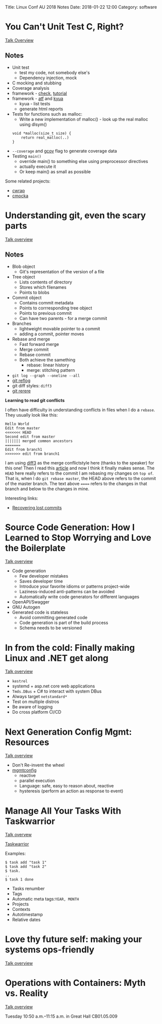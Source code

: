 Title: Linux Conf AU 2018 Notes
Date: 2018-01-22 12:00
Category: software

# You Can't Unit Test C, Right?

[Talk Overview](https://rego.linux.conf.au/schedule/presentation/114/)

## Notes

- Unit test
  - test my code, not somebody else's
  - Dependency injection, mock
- C mocking and stubbing
- Coverage analysis
- framework - [check](https://libcheck.github.io/check/), [tutorial](https://libcheck.github.io/check/doc/check_html/check_3.html)
- framework - [atf](https://github.com/jmmv/atf) and [kyua](https://github.com/jmmv/kyua/)
  - kyua - list tests
  - generate html reports
- Tests for functions such as malloc:
  - Write a new implementation of malloc() - look up the real malloc using dlsym()
  ```
  void *malloc(size_t size) {
      return real_malloc(..)
  }
  ```
- `--coverage` and [gcov](https://gcc.gnu.org/onlinedocs/gcc/Gcov.html) flag to generate coverage data
- Testing `main()`
  - override main() to something else using preprocessor directives
  - actually execute it
  - Or keep main() as small as possible

Some related projects:

- [cwrap](https://cwrap.org/)
- [cmocka](https://cmocka.org/)

# Understanding git, even the scary parts

[Talk overview](https://rego.linux.conf.au/schedule/presentation/117/)

## Notes

- Blob object
  - Git's representation of the version of a file
- Tree object
  - Lists contents of directory
  - Stores which filenames
  - Points to blobs
- Commit object
  - Contains commit metadata
  - Points to corrresponding tree object
  - Points to previous commit
  - Can have two parents - for a merge commit
- Branches
  - lightweight movable pointer to a commit
  - adding a commit, pointer moves
- Rebase and merge
  - Fast forward merge
  - Merge commit
  - Rebase commit
  - Both achieve the samething
    - rebase: linear history
    - merge: stitching pattern
- `git log --graph --oneline --all`
- [git reflog](https://www.atlassian.com/git/tutorials/rewriting-history/git-reflog)
- git diff styles: `diff3`
- [git rerere](https://git-scm.com/blog/2010/03/08/rerere.html)

**Learning to read git conflicts**

I often have difficulty in understanding conflicts in files when I do a `rebase`.
They usually look like this:

```
Hello World
Edit from master
<<<<<<< HEAD
Second edit from master
||||||| merged common ancestors
=======
Edit from branch1
>>>>>>> edit from branch1
```

I am using [diff3](https://stackoverflow.com/questions/27417656/should-diff3-be-default-conflictstyle-on-git)
as the merge conflictstyle here (thanks to the speaker) for this one! Then I read
this [article](https://help.github.com/articles/resolving-a-merge-conflict-using-the-command-line/)
and now I think it finally makes sense. The `HEAD` here really refers to the commit I am rebasing my
changes on `top of`. That is, when I do `git rebase master`, the HEAD above refers to the commit
of the master branch. The text above `====` refers to the changes in that branch and below to the
changes in mine.

Interesting links:

- [Recovering lost commits](http://www.programblings.com/2008/06/07/the-illustrated-guide-to-recovering-lost-commits-with-git/)

# Source Code Generation: How I Learned to Stop Worrying and Love the Boilerplate

[Talk overview](https://rego.linux.conf.au/schedule/presentation/119/)

- Code generation
  - Few developer mistakes
  - Saves developer time
  - Introduce your favorite idioms or patterns project-wide
  - Laziness-induced anti-patterns can be avoided
  - Automatically write code generators for different languages
- OpenAPI/Swagger
- GNU Autogen
- Generated code is stateless
  - Avoid committing generated code
  - Code generation is part of the build process
  - Schema needs to be versioned

# In from the cold: Finally making Linux and .NET get along

[Talk overview](https://rego.linux.conf.au/schedule/presentation/121/)

- `kestrel`
- systemd + asp.net core web applications
- `Tmds.DBus` + C# to interact with system DBus
- Always target `netstandard*`
- Test on multiple distros
- Be aware of logging
- Do cross platform CI/CD

# Next Generation Config Mgmt: Resources

[Talk overview](https://rego.linux.conf.au/schedule/presentation/182/)

- Don't Re-invent the wheel
- [mgmtconfig](https://github.com/purpleidea/mgmt)
  - reactive
  - parallel execution
  - Language: safe, easy to reason about, reactive
  - hysteresis (perform an action as response to event)

# Manage All Your Tasks With Taskwarrior

[Talk overvew](https://rego.linux.conf.au/schedule/presentation/115/)

[Taskwarrior](https://taskwarrior.org/)

Examples:

```
$ task add "task 1"
$ task add "task 2"
$ task.
..
$ task 1 done
```

- Tasks renumber
- Tags
- Automatic meta tags:`YEAR, MONTH`
- Projects
- Contexts
- Autotimestamp
- Relative dates


# Love thy future self: making your systems ops-friendly

[Talk overview](https://rego.linux.conf.au/schedule/presentation/183/)


# Operations with Containers: Myth vs. Reality

[Talk overview](https://rego.linux.conf.au/schedule/presentation/108/)

Tuesday 10:50 a.m.–11:15 a.m. in Great Hall CB01.05.009 

